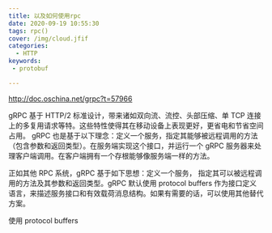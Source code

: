 ```yaml
---
title: 以及如何使用rpc
date: 2020-09-19 10:55:30
tags: rpc()
cover: /img/cloud.jfif
categories:
  - HTTP
keywords: 
 - protobuf

---
```

http://doc.oschina.net/grpc?t=57966

gRPC 基于 HTTP/2 标准设计，带来诸如双向流、流控、头部压缩、单 TCP 连接上的多复用请求等特。这些特性使得其在移动设备上表现更好，更省电和节省空间占用。
gRPC 也是基于以下理念：定义一个服务，指定其能够被远程调用的方法（包含参数和返回类型）。在服务端实现这个接口，并运行一个 gRPC 服务器来处理客户端调用。在客户端拥有一个存根能够像服务端一样的方法。

正如其他 RPC 系统，gRPC 基于如下思想：定义一个服务， 指定其可以被远程调用的方法及其参数和返回类型。gRPC 默认使用 protocol buffers 作为接口定义语言，来描述服务接口和有效载荷消息结构。如果有需要的话，可以使用其他替代方案。

使用 protocol buffers
